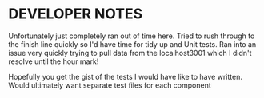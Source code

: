 # DEVELOPER NOTES

Unfortunately just completely ran out of time here. Tried to rush through to the finish line quickly so I'd have time for tidy up and Unit tests. Ran into an issue very quickly trying to pull data from the localhost3001 which I didn't resolve until the hour mark!

Hopefully you get the gist of the tests I would have like to have written. Would ultimately want separate test files for each component
